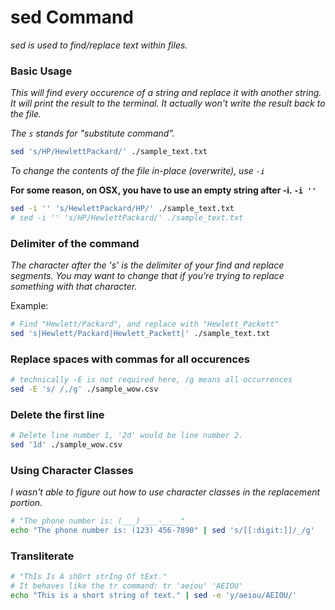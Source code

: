 # sed Command

_sed is used to find/replace text within files._

### Basic Usage

_This will find every occurence of a string and replace it with another string. It will print the result to the terminal. It actually won't write the result back to the file._

_The `s` stands for "substitute command"._

```bash
sed 's/HP/HewlettPackard/' ./sample_text.txt
```

_To change the contents of the file in-place (overwrite), use `-i`_

__For some reason, on OSX, you have to use an empty string after -i. `-i ''`__

```bash
sed -i '' 's/HewlettPackard/HP/' ./sample_text.txt
# sed -i '' 's/HP/HewlettPackard/' ./sample_text.txt
```

### Delimiter of the command

_The character after the 's' is the delimiter of your find and replace segments. You may want to change that if you're trying to replace something with that character._

Example:

```bash
# Find "Hewlett/Packard", and replace with "Hewlett_Packett"
sed 's|Hewlett/Packard|Hewlett_Packett|' ./sample_text.txt
```

### Replace spaces with commas for all occurences

```bash
# technically -E is not required here, /g means all occurrences
sed -E 's/ /,/g' ./sample_wow.csv
```

### Delete the first line

```bash
# Delete line number 1, '2d' would be line number 2.
sed '1d' ./sample_wow.csv
```

### Using Character Classes

_I wasn't able to figure out how to use character classes in the replacement portion._

```bash
# "The phone number is: (___) ___-____"
echo "The phone number is: (123) 456-7890" | sed 's/[[:digit:]]/_/g'
```

### Transliterate

```bash
# "ThIs Is A shOrt strIng Of tExt."
# It behaves like the tr command: tr 'aeiou' 'AEIOU'
echo "This is a short string of text." | sed -e 'y/aeiou/AEIOU/'
```